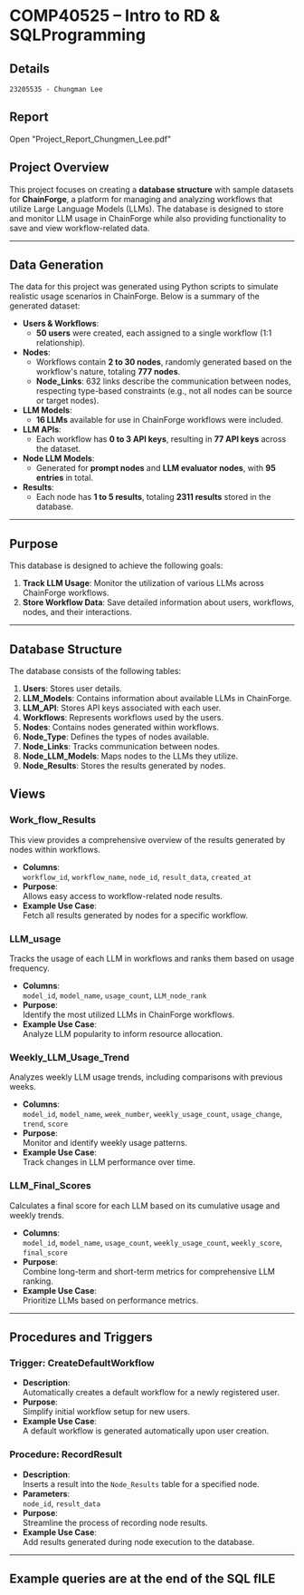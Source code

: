 # COMP40525 – Intro to RD & SQLProgramming

## Details
	23205535 - Chungman Lee
## Report
 Open "Project_Report_Chungmen_Lee.pdf"
## Project Overview

This project focuses on creating a **database structure** with sample datasets for **ChainForge**, a platform for managing and analyzing workflows that utilize Large Language Models (LLMs). The database is designed to store and monitor LLM usage in ChainForge while also providing functionality to save and view workflow-related data.

---

## Data Generation

The data for this project was generated using Python scripts to simulate realistic usage scenarios in ChainForge. Below is a summary of the generated dataset:

- **Users & Workflows**:
  - **50 users** were created, each assigned to a single workflow (1:1 relationship).
- **Nodes**:
  - Workflows contain **2 to 30 nodes**, randomly generated based on the workflow's nature, totaling **777 nodes**.
  - **Node_Links**: 632 links describe the communication between nodes, respecting type-based constraints (e.g., not all nodes can be source or target nodes).
- **LLM Models**:
  - **16 LLMs** available for use in ChainForge workflows were included.
- **LLM APIs**:
  - Each workflow has **0 to 3 API keys**, resulting in **77 API keys** across the dataset.
- **Node LLM Models**:
  - Generated for **prompt nodes** and **LLM evaluator nodes**, with **95 entries** in total.
- **Results**:
  - Each node has **1 to 5 results**, totaling **2311 results** stored in the database.

---

## Purpose

This database is designed to achieve the following goals:

1. **Track LLM Usage**: Monitor the utilization of various LLMs across ChainForge workflows.
2. **Store Workflow Data**: Save detailed information about users, workflows, nodes, and their interactions.

---

## Database Structure

The database consists of the following tables:

1. **Users**: Stores user details.
2. **LLM_Models**: Contains information about available LLMs in ChainForge.
3. **LLM_API**: Stores API keys associated with each user.
4. **Workflows**: Represents workflows used by the users.
5. **Nodes**: Contains nodes generated within workflows.
6. **Node_Type**: Defines the types of nodes available.
7. **Node_Links**: Tracks communication between nodes.
8. **Node_LLM_Models**: Maps nodes to the LLMs they utilize.
9. **Node_Results**: Stores the results generated by nodes.

## Views
### **Work_flow_Results**
This view provides a comprehensive overview of the results generated by nodes within workflows.

- **Columns**:  
  `workflow_id`, `workflow_name`, `node_id`, `result_data`, `created_at`
- **Purpose**:  
  Allows easy access to workflow-related node results.
- **Example Use Case**:  
  Fetch all results generated by nodes for a specific workflow.

### **LLM_usage**
Tracks the usage of each LLM in workflows and ranks them based on usage frequency.

- **Columns**:  
  `model_id`, `model_name`, `usage_count`, `LLM_node_rank`
- **Purpose**:  
  Identify the most utilized LLMs in ChainForge workflows.
- **Example Use Case**:  
  Analyze LLM popularity to inform resource allocation.

### **Weekly_LLM_Usage_Trend**
Analyzes weekly LLM usage trends, including comparisons with previous weeks.

- **Columns**:  
  `model_id`, `model_name`, `week_number`, `weekly_usage_count`, `usage_change`, `trend`, `score`
- **Purpose**:  
  Monitor and identify weekly usage patterns.
- **Example Use Case**:  
  Track changes in LLM performance over time.

### **LLM_Final_Scores**
Calculates a final score for each LLM based on its cumulative usage and weekly trends.

- **Columns**:  
  `model_id`, `model_name`, `usage_count`, `weekly_usage_count`, `weekly_score`, `final_score`
- **Purpose**:  
  Combine long-term and short-term metrics for comprehensive LLM ranking.
- **Example Use Case**:  
  Prioritize LLMs based on performance metrics.

---

## Procedures and Triggers
### **Trigger: CreateDefaultWorkflow**
- **Description**:  
  Automatically creates a default workflow for a newly registered user.
- **Purpose**:  
  Simplify initial workflow setup for new users.
- **Example Use Case**:  
  A default workflow is generated automatically upon user creation.

### **Procedure: RecordResult**
- **Description**:  
  Inserts a result into the `Node_Results` table for a specified node.
- **Parameters**:  
  `node_id`, `result_data`
- **Purpose**:  
  Streamline the process of recording node results.
- **Example Use Case**:  
  Add results generated during node execution to the database.

---

## Example queries are at the end of the SQL fILE
